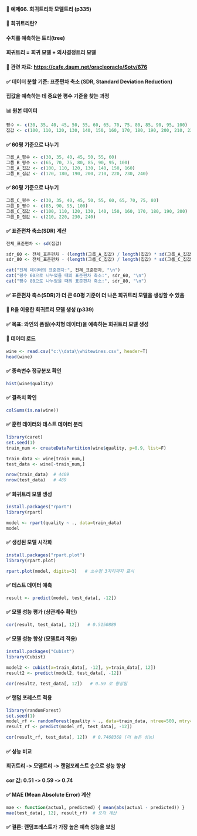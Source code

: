 #### 🎯 예제66. 회귀트리와 모델트리 (p335)

#### 📌 회귀트리란?
#### 수치를 예측하는 트리(tree)
#### 회귀트리 = 회귀 모델 + 의사결정트리 모델

#### 🔗 관련 자료: https://cafe.daum.net/oracleoracle/Sotv/676

#### ✅ 데이터 분할 기준: 표준편차 축소 (SDR, Standard Deviation Reduction)
#### 집값을 예측하는 데 중요한 평수 기준을 찾는 과정

#### 📊 원본 데이터   
```r   
평수 <- c(30, 35, 40, 45, 50, 55, 60, 65, 70, 75, 80, 85, 90, 95, 100)
집값 <- c(100, 110, 120, 130, 140, 150, 160, 170, 180, 190, 200, 210, 220, 230, 240)
```  

#### ✅ 60평 기준으로 나누기
```r   
그룹_A_평수 <- c(30, 35, 40, 45, 50, 55, 60)
그룹_B_평수 <- c(65, 70, 75, 80, 85, 90, 95, 100)
그룹_A_집값 <- c(100, 110, 120, 130, 140, 150, 160)
그룹_B_집값 <- c(170, 180, 190, 200, 210, 220, 230, 240)
```

#### ✅ 80평 기준으로 나누기
```r  
그룹_C_평수 <- c(30, 35, 40, 45, 50, 55, 60, 65, 70, 75, 80)
그룹_D_평수 <- c(85, 90, 95, 100)
그룹_C_집값 <- c(100, 110, 120, 130, 140, 150, 160, 170, 180, 190, 200)
그룹_D_집값 <- c(210, 220, 230, 240)
```   

#### ✅ 표준편차 축소(SDR) 계산   
```r  
전체_표준편차 <- sd(집값)

sdr_60 <- 전체_표준편차 - (length(그룹_A_집값) / length(집값) * sd(그룹_A_집값) + length(그룹_B_집값) / length(집값) * sd(그룹_B_집값))
sdr_80 <- 전체_표준편차 - (length(그룹_C_집값) / length(집값) * sd(그룹_C_집값) + length(그룹_D_집값) / length(집값) * sd(그룹_D_집값))

cat("전체 데이터의 표준편차:", 전체_표준편차, "\n")
cat("평수 60으로 나누었을 때의 표준편차 축소:", sdr_60, "\n")
cat("평수 80으로 나누었을 때의 표준편차 축소:", sdr_80, "\n")
```   

#### ✅ 표준편차 축소(SDR)가 더 큰 60평 기준이 더 나은 회귀트리 모델을 생성할 수 있음

#### 🎯 R을 이용한 회귀트리 모델 생성 (p339)
#### ✅ 목표: 와인의 품질(수치형 데이터)을 예측하는 회귀트리 모델 생성

#### 📌 데이터 로드   
```r  
wine <- read.csv("c:\\data\\whitewines.csv", header=T)
head(wine)
```

#### ✅ 종속변수 정규분포 확인   
```r  
hist(wine$quality)
```

#### ✅ 결측치 확인
```r  
colSums(is.na(wine))
```

#### ✅ 훈련 데이터와 테스트 데이터 분리  
```r  
library(caret)
set.seed(1)
train_num <- createDataPartition(wine$quality, p=0.9, list=F)

train_data <- wine[train_num,]
test_data <- wine[-train_num,]

nrow(train_data)  # 4409
nrow(test_data)   # 489
```

#### ✅ 회귀트리 모델 생성   
```r  
install.packages("rpart")
library(rpart)

model <- rpart(quality ~ ., data=train_data)
model
```   

#### ✅ 생성된 모델 시각화   
```r  
install.packages("rpart.plot")
library(rpart.plot)

rpart.plot(model, digits=3)   # 소수점 3자리까지 표시
```

#### ✅ 테스트 데이터 예측   
```r  
result <- predict(model, test_data[, -12])
```   

#### ✅ 모델 성능 평가 (상관계수 확인)   
```r  
cor(result, test_data[, 12])   # 0.5150889
```

#### ✅ 모델 성능 향상 (모델트리 적용)   
```r  
install.packages("Cubist")
library(Cubist)

model2 <- cubist(x=train_data[, -12], y=train_data[, 12])
result2 <- predict(model2, test_data[, -12])

cor(result2, test_data[, 12])   # 0.59 로 향상됨
```

#### ✅ 랜덤 포레스트 적용  
```r  
library(randomForest)
set.seed(1)
model_rf <- randomForest(quality ~ ., data=train_data, ntree=500, mtry=3)
result_rf <- predict(model_rf, test_data[, -12])

cor(result_rf, test_data[, 12])  # 0.7468368 (더 높은 성능)
```

#### ✅ 성능 비교
#### 회귀트리 -> 모델트리 -> 랜덤포레스트 순으로 성능 향상
#### cor 값: 0.51 -> 0.59 -> 0.74

#### ✅ MAE (Mean Absolute Error) 계산   
```r  
mae <- function(actual, predicted) { mean(abs(actual - predicted)) }
mae(test_data[, 12], result_rf)  # 오차 계산
```   

#### ✅ 결론: 랜덤포레스트가 가장 높은 예측 성능을 보임
